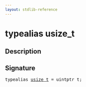 ```yaml
---
layout: stdlib-reference
---
```


# typealias usize\_t

## Description



## Signature

<pre>
<span class='code_keyword'>typealias</span> <a href="usize_t.md" class="code_type">usize_t</a> = uintptr_t;
</pre>


<script>
// Fix .md links to .html when on ReadTheDocs
if (window.location.hostname.includes('readthedocs') || 
    window.location.hostname.includes('rtfd.io')) {
  document.addEventListener('DOMContentLoaded', function() {
    const links = document.querySelectorAll('a');
    links.forEach(link => {
      if (link.getAttribute('href') && link.getAttribute('href').endsWith('.md')) {
        link.href = link.href.replace(/\.md($|#|\?)/, '.html$1');
      }
    });
  });
}
</script>
